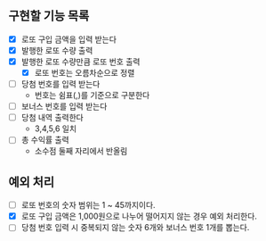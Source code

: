 ## 구현할 기능 목록

- [x] 로또 구입 금액을 입력 받는다
- [x] 발행한 로또 수량 출력
- [x] 발행한 로또 수량만큼 로또 번호 출력
  - [x] 로또 번호는 오름차순으로 정렬
- [ ] 당첨 번호를 입력 받는다
  - 번호는 쉼표(,)를 기준으로 구분한다
- [ ] 보너스 번호를 입력 받는다
- [ ] 당첨 내역 출력한다
  - 3,4,5,6 일치
- [ ] 총 수익률 출력
  - 소수점 둘째 자리에서 반올림

## 예외 처리

- [ ] 로또 번호의 숫자 범위는 1 ~ 45까지이다.
- [x] 로또 구입 금액은 1,000원으로 나누어 떨어지지 않는 경우 예외 처리한다.
- [ ] 당첨 번호 입력 시 중복되지 않는 숫자 6개와 보너스 번호 1개를 뽑는다.
